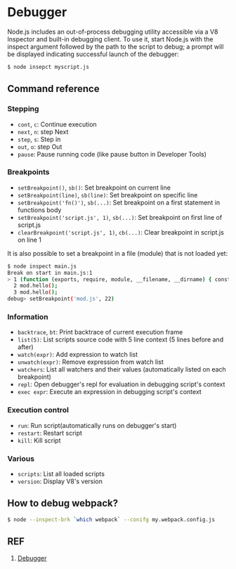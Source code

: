 # Debugger

Node.js includes an out-of-process debugging utility accessible via a V8 Inspector and built-in debugging client. To use it, start Node.js with the inspect argument followed by the path to the script to debug; a prompt will be displayed indicating successful launch of the debugger:

```sh
$ node insepct myscript.js
```

## Command reference

### Stepping

- `cont`, `c`: Continue execution
- `next`, `n`: step Next
- `step`, `s`: Step in
- `out`, `o`: step Out
- `pause`: Pause running code (like pause button in Developer Tools)

### Breakpoints

- `setBreakpoint()`, `sb()`: Set breakpoint on current line
- `setBreakpoint(line)`, `sb(line)`: Set breakpoint on specific line
- `setBreakpoint('fn()')`, `sb(...)`: Set breakpoint on a first statement in functions body
- `setBreakpoint('script.js', 1)`, `sb(...)`: Set breakpoint on first line of script.js
- `clearBreakpoint('script.js', 1)`, `cb(...)`: Clear breakpoint in script.js on line 1

It is also possible to set a breakpoint in a file (module) that is not loaded yet:

```sh
$ node inspect main.js
Break on start in main.js:1
> 1 (function (exports, require, module, __filename, __dirname) { const mod = require('./mod.js');
  2 mod.hello();
  3 mod.hello();
debug> setBreakpoint('mod.js', 22)
```

### Information

- `backtrace`, `bt`: Print backtrace of current execution frame
- `list(5)`: List scripts source code with 5 line context (5 lines before and after)
- `watch(expr)`: Add expression to watch list
- `unwatch(expr)`: Remove expression from watch list
- `watchers`: List all watchers and their values (automatically listed on each breakpoint)
- `repl`: Open debugger's repl for evaluation in debugging script's context
- `exec expr`: Execute an expression in debugging script's context

### Execution control

- `run`: Run script(automatically runs on debugger's start)
- `restart`: Restart script
- `kill`: Kill script

### Various

- `scripts`: List all loaded scripts
- `version`: Display V8's version

## How to debug webpack?

```sh
$ node --inspect-brk `which webpack` --conifg my.webpack.config.js
```

## REF

1. [Debugger](https://nodejs.org/api/debugger.html)
